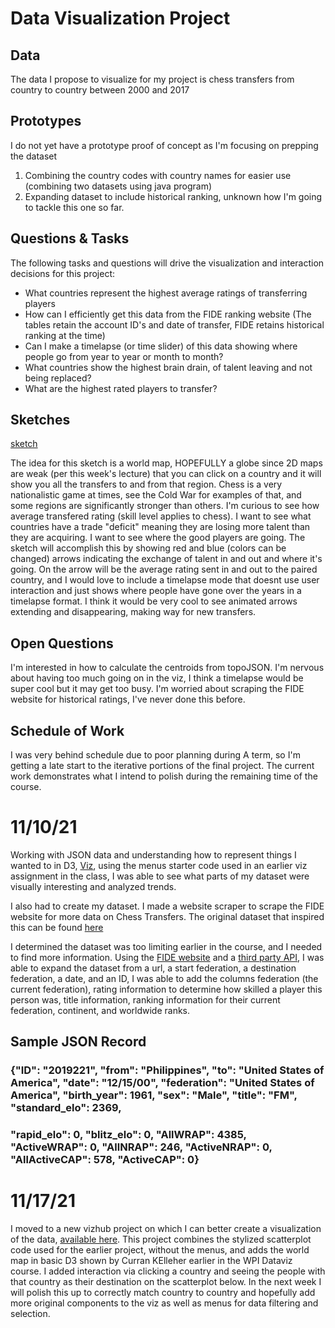 # Data Visualization Project

## Data

The data I propose to visualize for my project is chess transfers from country to country between 2000 and 2017

## Prototypes

I do not yet have a prototype proof of concept as I'm focusing on prepping the dataset

1. Combining the country codes with country names for easier use (combining two datasets using java program)
2. Expanding dataset to include historical ranking, unknown how I'm going to tackle this one so far.

## Questions & Tasks

The following tasks and questions will drive the visualization and interaction decisions for this project:

 * What countries represent the highest average ratings of transferring players
 * How can I efficiently get this data from the FIDE ranking website (The tables retain the account ID's and date of transfer, FIDE retains historical ranking at the time)
 * Can I make a timelapse (or time slider) of this data showing where people go from year to year or month to month?
 * What countries show the highest brain drain, of talent leaving and not being replaced?
 * What are the highest rated players to transfer?

## Sketches

[sketch](https://drive.google.com/file/d/1PgeaZubEB8EJBcnl3BIacTizNZ1B2-zS/view?usp=sharing)

The idea for this sketch is a world map, HOPEFULLY a globe since 2D maps are weak (per this week's lecture) that you can click on a country and it will show you all the transfers to and from that region. Chess is a very nationalistic game at times, see the Cold War for examples of that, and some regions are significantly stronger than others. I'm curious to see how average transfered rating (skill level applies to chess). I want to see what countries have a trade "deficit" meaning they are losing more talent than they are acquiring. I want to see where the good players are going. The sketch will accomplish this by showing red and blue (colors can be changed) arrows indicating the exchange of talent in and out and where it's going. On the arrow will be the average rating sent in and out to the paired country, and I would love to include a timelapse mode that doesnt use user interaction and just shows where people have gone over the years in a timelapse format. I think it would be very cool to see animated arrows extending and disappearing, making way for new transfers.

## Open Questions

I'm interested in how to calculate the centroids from topoJSON.
I'm nervous about having too much going on in the viz, I think a timelapse would be super cool but it may get too busy.
I'm worried about scraping the FIDE website for historical ratings, I've never done this before.

## Schedule of Work

I was very behind schedule due to poor planning during A term, so I'm getting a late start to the iterative portions of the final project. The current work demonstrates what I intend to polish during the remaining
time of the course.

# 11/10/21 
Working with JSON data and understanding how to represent things I wanted to in D3, [Viz](https://vizhub.com/Patrick-Houlihan/4ef267da3ae848119fa321d5ce249896?edit=files), using the menus starter code used in an earlier viz assignment in the class, I was able to see what parts of my dataset were visually interesting and analyzed trends.

I also had to create my dataset. I made a website scraper to scrape the FIDE website for more data on Chess Transfers. The original dataset that inspired this can be found [here](https://gist.github.com/Patrick-Houlihan/601269a0a7811a08b1cd30f0e86aee1d)

I determined the dataset was too limiting earlier in the course, and I needed to find more information. Using the [FIDE website](https://www.fide.com/) and a [third party API](https://github.com/xRuiAlves/fide-ratings-scraper), I was able to expand the dataset from a url, a start federation, a destination federation, a date, and an ID, I was able to add the columns federation (the current federation), rating information to determine how skilled a player this person was, title information, ranking information for their current federation, continent, and worldwide ranks.

## Sample JSON Record
### {"ID": "2019221", "from": "Philippines", "to": "United States of America", "date": "12/15/00", "federation": "United States of America", "birth_year": 1961, "sex": "Male", "title": "FM", "standard_elo": 2369,
### "rapid_elo": 0, "blitz_elo": 0, "AllWRAP": 4385, "ActiveWRAP": 0, "AllNRAP": 246, "ActiveNRAP": 0, "AllActiveCAP": 578, "ActiveCAP": 0}

# 11/17/21
I moved to a new vizhub project on which I can better create a visualization of the data, [available here](https://vizhub.com/Patrick-Houlihan/d4be0f142c8e47ec8ccf952dfb358afa?file=bundle.js). This project combines the stylized scatterplot code used for the earlier project, without the menus, and adds the world map in basic D3 shown by Curran KElleher earlier in the WPI Dataviz course. I added interaction via clicking a country and seeing the people with that country as their destination on the scatterplot below. In the next week I will polish this up to correctly match country to country and hopefully add more original components to the viz as well as menus for data filtering and selection.
